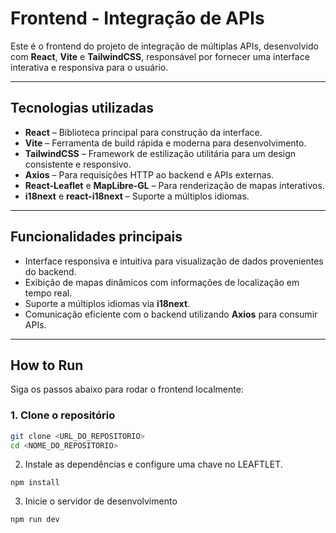 # Frontend - Integração de APIs

Este é o frontend do projeto de integração de múltiplas APIs, desenvolvido com **React**, **Vite** e **TailwindCSS**, responsável por fornecer uma interface interativa e responsiva para o usuário.

---

## Tecnologias utilizadas

- **React** – Biblioteca principal para construção da interface.  
- **Vite** – Ferramenta de build rápida e moderna para desenvolvimento.  
- **TailwindCSS** – Framework de estilização utilitária para um design consistente e responsivo.  
- **Axios** – Para requisições HTTP ao backend e APIs externas.  
- **React-Leaflet** e **MapLibre-GL** – Para renderização de mapas interativos.  
- **i18next** e **react-i18next** – Suporte a múltiplos idiomas.  

---

## Funcionalidades principais

- Interface responsiva e intuitiva para visualização de dados provenientes do backend.  
- Exibição de mapas dinâmicos com informações de localização em tempo real.  
- Suporte a múltiplos idiomas via **i18next**.  
- Comunicação eficiente com o backend utilizando **Axios** para consumir APIs.  

---
## How to Run

Siga os passos abaixo para rodar o frontend localmente:

### 1. Clone o repositório
```bash
git clone <URL_DO_REPOSITORIO>
cd <NOME_DO_REPOSITORIO>
```
2. Instale as dependências e configure uma chave no LEAFTLET.
```
npm install
```

3. Inicie o servidor de desenvolvimento
```
npm run dev
```

